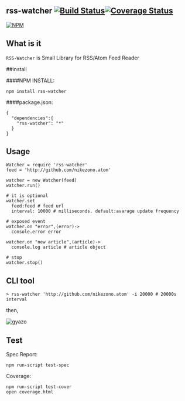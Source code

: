rss-watcher [![Build Status](https://travis-ci.org/nikezono/node-rss-watcher.png)](https://travis-ci.org/nikezono/node-rss-watcher)[![Coverage Status](https://coveralls.io/repos/nikezono/node-rss-watcher/badge.png)](https://coveralls.io/r/nikezono/node-rss-watcher)
---

[![NPM](https://nodei.co/npm/rss-watcher.png)](https://nodei.co/npm/rss-watcher/)

## What is it
`RSS-Watcher` is Small Library for RSS/Atom Feed Reader

##install

####NPM INSTALL:

    npm install rss-watcher

####package.json:

```
{
  "dependencies":{
    "rss-watcher": "*"
  }
}
```

## Usage

    Watcher = require 'rss-watcher'
    feed = 'http://github.com/nikezono.atom'

    watcher = new Watcher(feed)
    watcher.run()

    # it is optional
    watcher.set
      feed:feed # feed url
      interval: 10000 # milliseconds. default:avarage update frequency

    # exposed event
    watcher.on "error",(error)->
      console.error error

    watcher.on "new article",(article)->
      console.log article # article object

    # stop
    watcher.stop()

## CLI tool

    > rss-watcher 'http://github.com/nikezono.atom' -i 20000 # 20000s interval

then,

![gyazo](http://gyazo.com/35357bf10711857403eaa7abe6b70037.png)


## Test

Spec Report:

    npm run-script test-spec


Coverage:

    npm run-script test-cover
    open coverage.html


